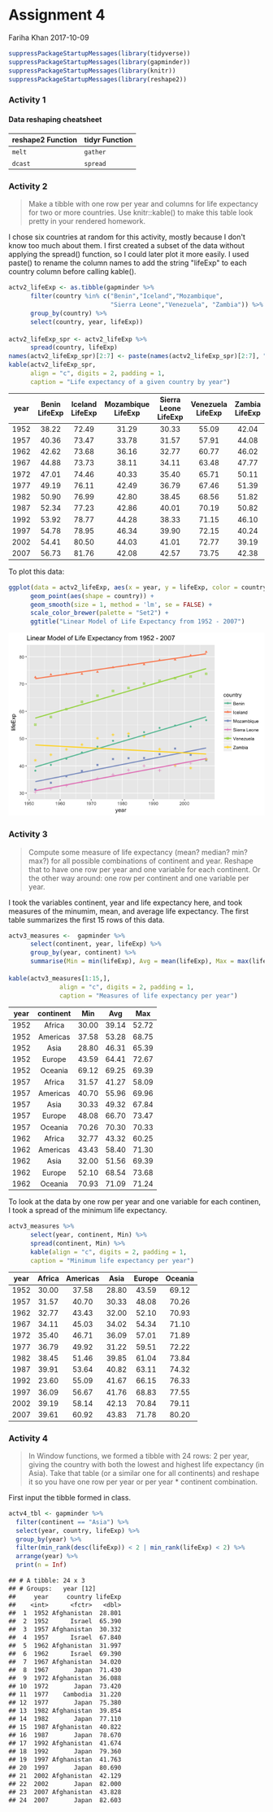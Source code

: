 Assignment 4
================
Fariha Khan
2017-10-09

``` r
suppressPackageStartupMessages(library(tidyverse))
suppressPackageStartupMessages(library(gapminder))
suppressPackageStartupMessages(library(knitr))
suppressPackageStartupMessages(library(reshape2))
```

### Activity 1

#### Data reshaping cheatsheet

| reshape2 Function | tidyr Function |
|-------------------|----------------|
| `melt`            | `gather`       |
| `dcast`           | `spread`       |

### Activity 2

> Make a tibble with one row per year and columns for life expectancy for two or more countries. Use knitr::kable() to make this table look pretty in your rendered homework.

I chose six countries at random for this activity, mostly because I don't know too much about them. I first created a subset of the data without applying the spread() function, so I could later plot it more easily. I used paste() to rename the column names to add the string "lifeExp" to each country column before calling kable().

``` r
actv2_lifeExp <- as.tibble(gapminder %>% 
      filter(country %in% c("Benin","Iceland","Mozambique",
                            "Sierra Leone","Venezuela", "Zambia")) %>% 
      group_by(country) %>% 
      select(country, year, lifeExp))

actv2_lifeExp_spr <- actv2_lifeExp %>% 
      spread(country, lifeExp)
names(actv2_lifeExp_spr)[2:7] <- paste(names(actv2_lifeExp_spr)[2:7], "LifeExp", sep = " ")
kable(actv2_lifeExp_spr,
      align = "c", digits = 2, padding = 1,
      caption = "Life expectancy of a given country by year")
```

| year | Benin LifeExp | Iceland LifeExp | Mozambique LifeExp | Sierra Leone LifeExp | Venezuela LifeExp | Zambia LifeExp |
|:----:|:-------------:|:---------------:|:------------------:|:--------------------:|:-----------------:|:--------------:|
| 1952 |     38.22     |      72.49      |        31.29       |         30.33        |       55.09       |      42.04     |
| 1957 |     40.36     |      73.47      |        33.78       |         31.57        |       57.91       |      44.08     |
| 1962 |     42.62     |      73.68      |        36.16       |         32.77        |       60.77       |      46.02     |
| 1967 |     44.88     |      73.73      |        38.11       |         34.11        |       63.48       |      47.77     |
| 1972 |     47.01     |      74.46      |        40.33       |         35.40        |       65.71       |      50.11     |
| 1977 |     49.19     |      76.11      |        42.49       |         36.79        |       67.46       |      51.39     |
| 1982 |     50.90     |      76.99      |        42.80       |         38.45        |       68.56       |      51.82     |
| 1987 |     52.34     |      77.23      |        42.86       |         40.01        |       70.19       |      50.82     |
| 1992 |     53.92     |      78.77      |        44.28       |         38.33        |       71.15       |      46.10     |
| 1997 |     54.78     |      78.95      |        46.34       |         39.90        |       72.15       |      40.24     |
| 2002 |     54.41     |      80.50      |        44.03       |         41.01        |       72.77       |      39.19     |
| 2007 |     56.73     |      81.76      |        42.08       |         42.57        |       73.75       |      42.38     |

To plot this data:

``` r
ggplot(data = actv2_lifeExp, aes(x = year, y = lifeExp, color = country)) +
      geom_point(aes(shape = country)) +
      geom_smooth(size = 1, method = 'lm', se = FALSE) +
      scale_color_brewer(palette = "Set2") +
      ggtitle("Linear Model of Life Expectancy from 1952 - 2007")
```

![](hw04_tidyData_files/figure-markdown_github-ascii_identifiers/plot%20lifeExp%202+%20countries-1.png)

### Activity 3

> Compute some measure of life expectancy (mean? median? min? max?) for all possible combinations of continent and year. Reshape that to have one row per year and one variable for each continent. Or the other way around: one row per continent and one variable per year.

I took the variables continent, year and life expectancy here, and took measures of the minumim, mean, and average life expectancy. The first table summarizes the first 15 rows of this data.

``` r
actv3_measures <-  gapminder %>% 
      select(continent, year, lifeExp) %>% 
      group_by(year, continent) %>% 
      summarise(Min = min(lifeExp), Avg = mean(lifeExp), Max = max(lifeExp))

kable(actv3_measures[1:15,],
              align = "c", digits = 2, padding = 1,
              caption = "Measures of life expectancy per year")
```

| year | continent |  Min  |  Avg  |  Max  |
|:----:|:---------:|:-----:|:-----:|:-----:|
| 1952 |   Africa  | 30.00 | 39.14 | 52.72 |
| 1952 |  Americas | 37.58 | 53.28 | 68.75 |
| 1952 |    Asia   | 28.80 | 46.31 | 65.39 |
| 1952 |   Europe  | 43.59 | 64.41 | 72.67 |
| 1952 |  Oceania  | 69.12 | 69.25 | 69.39 |
| 1957 |   Africa  | 31.57 | 41.27 | 58.09 |
| 1957 |  Americas | 40.70 | 55.96 | 69.96 |
| 1957 |    Asia   | 30.33 | 49.32 | 67.84 |
| 1957 |   Europe  | 48.08 | 66.70 | 73.47 |
| 1957 |  Oceania  | 70.26 | 70.30 | 70.33 |
| 1962 |   Africa  | 32.77 | 43.32 | 60.25 |
| 1962 |  Americas | 43.43 | 58.40 | 71.30 |
| 1962 |    Asia   | 32.00 | 51.56 | 69.39 |
| 1962 |   Europe  | 52.10 | 68.54 | 73.68 |
| 1962 |  Oceania  | 70.93 | 71.09 | 71.24 |

To look at the data by one row per year and one variable for each continen, I took a spread of the minimum life expectancy.

``` r
actv3_measures %>% 
      select(year, continent, Min) %>% 
      spread(continent, Min) %>% 
      kable(align = "c", digits = 2, padding = 1,
      caption = "Minimum life expectancy per year")
```

| year | Africa | Americas |  Asia | Europe | Oceania |
|:----:|:------:|:--------:|:-----:|:------:|:-------:|
| 1952 |  30.00 |   37.58  | 28.80 |  43.59 |  69.12  |
| 1957 |  31.57 |   40.70  | 30.33 |  48.08 |  70.26  |
| 1962 |  32.77 |   43.43  | 32.00 |  52.10 |  70.93  |
| 1967 |  34.11 |   45.03  | 34.02 |  54.34 |  71.10  |
| 1972 |  35.40 |   46.71  | 36.09 |  57.01 |  71.89  |
| 1977 |  36.79 |   49.92  | 31.22 |  59.51 |  72.22  |
| 1982 |  38.45 |   51.46  | 39.85 |  61.04 |  73.84  |
| 1987 |  39.91 |   53.64  | 40.82 |  63.11 |  74.32  |
| 1992 |  23.60 |   55.09  | 41.67 |  66.15 |  76.33  |
| 1997 |  36.09 |   56.67  | 41.76 |  68.83 |  77.55  |
| 2002 |  39.19 |   58.14  | 42.13 |  70.84 |  79.11  |
| 2007 |  39.61 |   60.92  | 43.83 |  71.78 |  80.20  |

### Activity 4

> In Window functions, we formed a tibble with 24 rows: 2 per year, giving the country with both the lowest and highest life expectancy (in Asia). Take that table (or a similar one for all continents) and reshape it so you have one row per year or per year \* continent combination.

First input the tibble formed in class.

``` r
actv4_tbl <- gapminder %>%
  filter(continent == "Asia") %>%
  select(year, country, lifeExp) %>%
  group_by(year) %>%
  filter(min_rank(desc(lifeExp)) < 2 | min_rank(lifeExp) < 2) %>% 
  arrange(year) %>%
  print(n = Inf)
```

    ## # A tibble: 24 x 3
    ## # Groups:   year [12]
    ##     year     country lifeExp
    ##    <int>      <fctr>   <dbl>
    ##  1  1952 Afghanistan  28.801
    ##  2  1952      Israel  65.390
    ##  3  1957 Afghanistan  30.332
    ##  4  1957      Israel  67.840
    ##  5  1962 Afghanistan  31.997
    ##  6  1962      Israel  69.390
    ##  7  1967 Afghanistan  34.020
    ##  8  1967       Japan  71.430
    ##  9  1972 Afghanistan  36.088
    ## 10  1972       Japan  73.420
    ## 11  1977    Cambodia  31.220
    ## 12  1977       Japan  75.380
    ## 13  1982 Afghanistan  39.854
    ## 14  1982       Japan  77.110
    ## 15  1987 Afghanistan  40.822
    ## 16  1987       Japan  78.670
    ## 17  1992 Afghanistan  41.674
    ## 18  1992       Japan  79.360
    ## 19  1997 Afghanistan  41.763
    ## 20  1997       Japan  80.690
    ## 21  2002 Afghanistan  42.129
    ## 22  2002       Japan  82.000
    ## 23  2007 Afghanistan  43.828
    ## 24  2007       Japan  82.603
